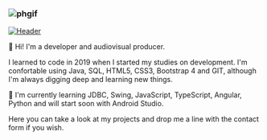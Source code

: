 ### ![phgif](https://user-images.githubusercontent.com/57707569/90657924-4108bf80-e243-11ea-872a-029828aad71b.gif)

[![Header](https://user-images.githubusercontent.com/57707569/90657924-4108bf80-e243-11ea-872a-029828aad71b.gif "Header")](https://pabloherrero.me/)

<!--
**pablohs1986/pablohs1986** is a ✨ _special_ ✨ repository because its `README.md` (this file) appears on your GitHub profile.

Here are some ideas to get you started:

- 🔭 I’m currently working on ...
- 🌱 I’m currently learning ...
- 👯 I’m looking to collaborate on ...
- 🤔 I’m looking for help with ...
- 💬 Ask me about ...
- 📫 How to reach me: ...
- 😄 Pronouns: ...
- ⚡ Fun fact: ...
-->


👋 Hi! I'm a developer and audiovisual producer.

I learned to code in 2019 when I started my studies on development. I'm confortable using Java, SQL, HTML5, CSS3, Bootstrap 4 and GIT, although I'm always digging deep and learning new things. 

🔭 I'm currently learning JDBC, Swing, JavaScript, TypeScript, Angular, Python and will start soon with Android Studio.

Here you can take a look at my projects and drop me a line with the contact form if you wish.
